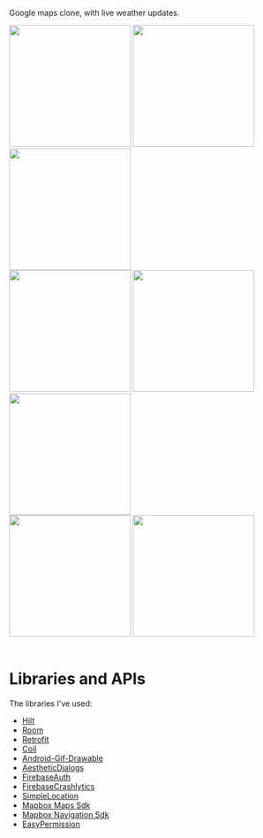 Google maps clone, with live weather updates.


<div style="display:inline-block;">
  <img src="screenshots/4-removebg-preview.png" width="220" />  
  <img src="screenshots/5-removebg-preview.png" width="220"/>  
  <img src="screenshots/3-removebg-preview.png" width="220"/>
</div>

<div>
  <img src="screenshots/6-removebg-preview.png" width="220" />  
  <img src="screenshots/7-removebg-preview.png" width="220"/>  
  <img src="screenshots/8-removebg-preview%20.png" width="220"/></div>
</div>

<div>
    <img src="screenshots/9-removebg-preview%20.png" width="220" />  
  <img src="screenshots/9-removebg-preview.png" width="220"/>  
</div>  


<br>

# Libraries and APIs

The libraries I've used: 
- [Hilt](https://dagger.dev/hilt/)
- [Room](https://developer.android.com/jetpack/androidx/releases/room?hl=id)
- [Retrofit](https://square.github.io/retrofit/)
- [Coil](https://coil-kt.github.io/coil/getting_started/)
- [Android-Gif-Drawable](https://github.com/koral--/android-gif-drawable)
- [AestheticDialogs](https://github.com/gabriel-TheCode/AestheticDialogs)
- [FirebaseAuth](https://firebase.google.com/docs/auth)
- [FirebaseCrashlytics](https://firebase.google.com/docs/crashlytics/get-started?authuser=0&platform=android)
- [SimpleLocation](https://github.com/delight-im/Android-SimpleLocation)
- [Mapbox Maps Sdk](https://docs.mapbox.com/android/maps/guides/)
- [Mapbox Navigation Sdk](https://docs.mapbox.com/android/navigation/guides/)
- [EasyPermission](https://github.com/googlesamples/easypermissions)
